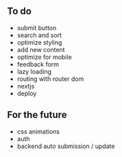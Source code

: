 ## To do
- submit button
- search and sort
- optimize styling
- add new content
- optimize for mobile
- feedback form
- lazy loading
- routing with router dom
- nextjs
- deploy

## For the future
- css animations
- auth
- backend auto submission / update
